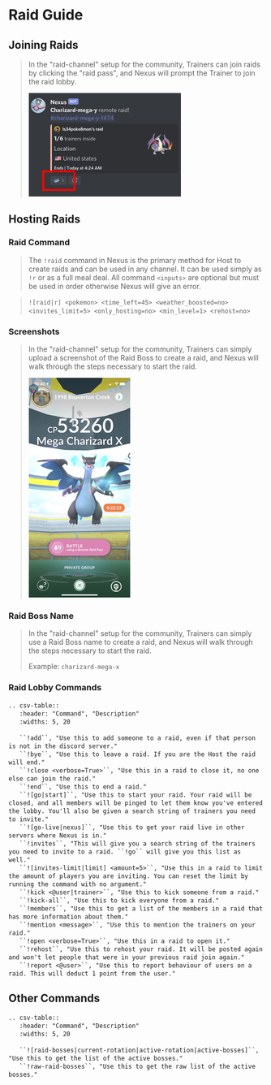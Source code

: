 # Raid Guide

## Joining Raids

> In the "raid-channel" setup for the community, Trainers can join raids by clicking the "raid pass", and Nexus will prompt the Trainer to join the raid lobby.
>
> <img src="_static/img/join.png?update">

## Hosting Raids

### Raid Command

> The `!raid` command in Nexus is the primary method for Host to create raids and can be used in any channel. It can be used simply as `!r` or as a full meal deal. All command `<inputs>` are optional but must be used in order otherwise Nexus will give an error. 

> `![raid|r] <pokemon> <time_left=45> <weather_boosted=no> <invites_limit=5> <only_hosting=no> <min_level=1> <rehost=no>`

### Screenshots

> In the "raid-channel" setup for the community, Trainers can simply upload a screenshot of the Raid Boss to create a raid, and Nexus will walk through the steps necessary to start the raid.
>
> <img src="_static/img/charizard-mega-x.png">

### Raid Boss Name

> In the "raid-channel" setup for the community, Trainers can simply use a Raid Boss name to create a raid, and Nexus will walk through the steps necessary to start the raid.
>
> Example: `charizard-mega-x`

### Raid Lobby Commands

```eval_rst
.. csv-table::
   :header: "Command", "Description"
   :widths: 5, 20

   ``!add``, "Use this to add someone to a raid, even if that person is not in the discord server."
   ``!bye``, "Use this to leave a raid. If you are the Host the raid will end."
   ``!close <verbose=True>``, "Use this in a raid to close it, no one else can join the raid."
   ``!end``, "Use this to end a raid."
   ``![go|start]``, "Use this to start your raid. Your raid will be closed, and all members will be pinged to let them know you've entered the lobby. You'll also be given a search string of trainers you need to invite."
   ``![go-live|nexus]``, "Use this to get your raid live in other servers where Nexus is in."
   ``!invites``, "This will give you a search string of the trainers you need to invite to a raid. ``!go`` will give you this list as well."
   ``![invites-limit|limit] <amount=5>``, "Use this in a raid to limit the amount of players you are inviting. You can reset the limit by running the command with no argument."
   ``!kick <@user|trainer>``, "Use this to kick someone from a raid."
   ``!kick-all``, "Use this to kick everyone from a raid."
   ``!members``, "Use this to get a list of the members in a raid that has more information about them."
   ``!mention <message>``, "Use this to mention the trainers on your raid."
   ``!open <verbose=True>``, "Use this in a raid to open it."
   ``!rehost``, "Use this to rehost your raid. It will be posted again and won't let people that were in your previous raid join again."
   ``!report <@user>``, "Use this to report behaviour of users on a raid. This will deduct 1 point from the user."

```

## Other Commands

```eval_rst
.. csv-table::
   :header: "Command", "Description"
   :widths: 5, 20

   ``![raid-bosses|current-rotation|active-rotation|active-bosses]``, "Use this to get the list of the active bosses."
   ``!raw-raid-bosses``, "Use this to get the raw list of the active bosses."

```
